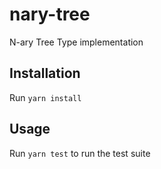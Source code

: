 # nary-tree
N-ary Tree Type implementation

## Installation
Run `yarn install`

## Usage
Run `yarn test` to run the test suite

